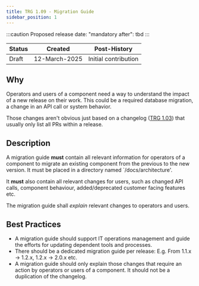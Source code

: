 ```yaml
---
title: TRG 1.09 - Migration Guide
sidebar_position: 1
---
```


:::caution
Proposed release date: "mandatory after": tbd
:::

| Status     | Created      | Post-History                           |
|------------|--------------|----------------------------------------|
| Draft      | 12-March-2025 | Initial contribution                  |

## Why

Operators and users of a component need a way to understand the impact of a new release on their work. This could be a required database migration, a change in an API call or system behavior.

Those changes aren't obvious just based on a changelog ([TRG 1.03](https://eclipse-tractusx.github.io/docs/release/trg-1/trg-1-3)) that usually only list all PRs within a release.

## Description

A migration guide **must** contain all relevant information for operators of a component to migrate an existing component from the previous to the new version. It must be placed in a directory named `/docs/architecture'.

It **must** also contain all relevant changes for users, such as changed API calls, component behaviour, added/deprecated customer facing features etc.

The migration guide shall _explain_ relevant changes to operators and users.

## Best Practices

- A migration guide should support IT operations management and guide the efforts for updating dependent tools and processes.
- There should be a dedicated migration guide per release: E.g. From 1.1.x -> 1.2.x, 1.2.x -> 2.0.x etc.
- A migration guide should only explain those changes that require an action by operators or users of a component. It should not be a duplication of the changelog.
